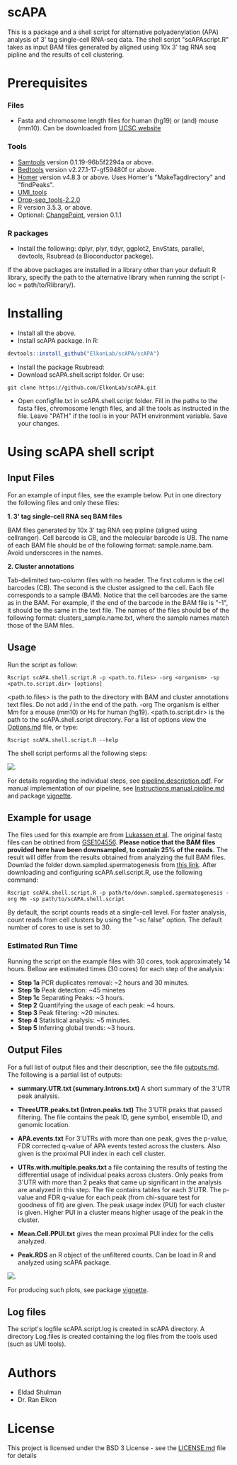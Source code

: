 scAPA
================

This is a package and a shell script for alternative polyadenylation (APA) analysis of 3' tag single-cell RNA-seq data. The shell script "scAPAscript.R" takes as input BAM files generated by aligned using 10x 3' tag RNA seq pipline and the results of cell clustering.

Prerequisites
=============

### Files

-   Fasta and chromosome length files for human (hg19) or (and) mouse (mm10). Can be downloaded from [UCSC website](http://hgdownload.cse.ucsc.edu/goldenPath/mm10/bigZips/)

### Tools

-   [Samtools](http://www.htslib.org/download/) version 0.1.19-96b5f2294a or above.
-   [Bedtools](https://bedtools.readthedocs.io/en/latest/content/installation.html) version v2.27.1-17-gf59480f or above.
-   [Homer](http://homer.ucsd.edu/homer/introduction/install.html) version v4.8.3 or above. Uses Homer's "MakeTagdirectory" and "findPeaks".
-   [UMI\_tools](https://github.com/CGATOxford/UMI-tools/blob/master/doc/QUICK_START.md)
-   [Drop-seq\_tools-2.2.0](https://github.com/broadinstitute/Drop-seq/releases/tag/v2.2.0)
-   R version 3.5.3, or above.
-   Optional: [ChangePoint](https://sourceforge.net/projects/utr/files/), version 0.1.1

### R packages

-   Install the following: dplyr, plyr, tidyr, ggplot2, EnvStats, parallel, devtools, Rsubread (a Bioconductor packege).

If the above packages are installed in a library other than your default R library, specify the path to the alternative library when running the script (-loc = path/to/Rlibrary/).

Installing
==========

-   Install all the above.
-   Install scAPA package. In R:

``` r
devtools::install_github("ElkonLab/scAPA/scAPA")
```

-   Install the package Rsubread:
-   Download scAPA.shell.script folder. Or use:

<!-- -->

    git clone https://github.com/ElkonLab/scAPA.git

-   Open configfile.txt in scAPA.shell.script folder. Fill in the paths to the fasta files, chromosome length files, and all the tools as instructed in the file. Leave "PATH" if the tool is in your PATH environment variable. Save your changes.

Using scAPA shell script
========================

Input Files
-----------

For an example of input files, see the example below. Put in one directory the following files and only these files:

**1. 3' tag single-cell RNA seq BAM files**

BAM files generated by 10x 3' tag RNA seq pipline (aligned using cellranger). Cell barcode is CB, and the molecular barcode is UB. The name of each BAM file should be of the following format: sample.name.bam. Avoid underscores in the names.

**2. Cluster annotations**

Tab-delimited two-column files with no header. The first column is the cell barcodes (CB). The second is the cluster assigned to the cell. Each file corresponds to a sample (BAM). Notice that the cell barcodes are the same as in the BAM. For example, if the end of the barcode in the BAM file is "-1", it should be the same in the text file. The names of the files should be of the following format: clusters\_sample.name.txt, where the sample names match those of the BAM files.

Usage
-----

Run the script as follow:

    Rscript scAPA.shell.script.R -p <path.to.files> -org <organism> -sp <path.to.script.dir> [options]

&lt;path.to.files&gt; is the path to the directory with BAM and cluster annotations text files. Do not add / in the end of the path. -org The organism is either Mm for a mouse (mm10) or Hs for human (hg19). &lt;path.to.script.dir&gt; is the path to the scAPA.shell.script directory. For a list of options view the [Options.md](Options.md) file, or type:

    Rscript scAPA.shell.script.R --help

The shell script performs all the following steps:

![.](Pic/PiplineDigram.png)

For details regarding the individual steps, see [pipeline.description.pdf](pipeline.description.pdf). For manual implementation of our pipeline, see [Instructions.manual.pipline.md](Instructions.manual.pipline.md) and package [vignette](scAPA_vignette.md).

Example for usage
-----------------

The files used for this example are from [Lukassen et al](https://www.ncbi.nlm.nih.gov/pmc/articles/PMC6132189/). The original fastq files can be obtined from [GSE104556](https://www.ncbi.nlm.nih.gov/geo/query/acc.cgi?acc=GSE104556). **Please notice that the BAM files provided here have been downsampled, to contain 25% of the reads.** The result will differ from the results obtained from analyzing the full BAM files. Downlad the folder down.sampled.spermatogenesis from [this link](https://drive.google.com/open?id=1xK7lR2ECfJ-Cjb1f4bYnaA5JjYtdqrGA). After downloading and configuring scAPA.sell.script.R, use the following command:

    Rscript scAPA.shell.script.R -p path/to/down.sampled.spermatogenesis -org Mm -sp path/to/scAPA.shell.script

By default, the script counts reads at a single-cell level. For faster analysis, count reads from cell clusters by using the "-sc false" option. The default number of cores to use is set to 30.

### Estimated Run Time

Running the script on the example files with 30 cores, took approximately 14 hours. Bellow are estimated times (30 cores) for each step of the analysis:

-   **Step 1a** PCR duplicates removal: ~2 hours and 30 minutes.
-   **Step 1b** Peak detection: ~45 minetes
-   **Step 1c** Separating Peaks: ~3 hours.
-   **Step 2** Quantifying the usage of each peak: ~4 hours.
-   **Step 3** Peak filtering: ~20 minutes.
-   **Step 4** Statistical analysis: ~5 minutes.
-   **Step 5** Inferring global trends: ~3 hours.

Output Files
------------

For a full list of output files and their description, see the file [outputs.md](outputs.md). The following is a partial list of outputs:

-   **summary.UTR.txt (summary.Introns.txt)** A short summary of the 3'UTR peak analysis.

-   **ThreeUTR.peaks.txt (Intron.peaks.txt)** The 3'UTR peaks that passed filtering. The file contains the peak ID, gene symbol, ensemble ID, and genomic location.

-   **APA.events.txt** For 3'UTRs with more than one peak, gives the p-value, FDR corrected q-value of APA events tested across the clusters. Also given is the proximal PUI index in each cell cluster.

-   **UTRs.with.multiple.peaks.txt** a file containing the results of testing the differential usage of individual peaks across clusters. Only peaks from 3'UTR with more than 2 peaks that came up significant in the analysis are analyzed in this step. The file contains tables for each 3'UTR. The p-value and FDR q-value for each peak (from chi-square test for goodness of fit) are given. The peak usage index (PUI) for each cluster is given. Higher PUI in a cluster means higher usage of the peak in the cluster.

-   **Mean.Cell.PPUI.txt** gives the mean proximal PUI index for the cells analyzed.

-   **Peak.RDS** an R object of the unfiltered counts. Can be load in R and analyzed using scAPA package.

![.](Pic/tsnes.png)

For producing such plots, see package [vignette](scAPA_vignette.md).

Log files
---------

The script's logfile scAPA.script.log is created in scAPA directory. A directory Log.files is created containing the log files from the tools used (such as UMI tools).

Authors
=======

-   Eldad Shulman
-   Dr. Ran Elkon

License
=======

This project is licensed under the BSD 3 License - see the [LICENSE.md](LICENSE.md) file for details
